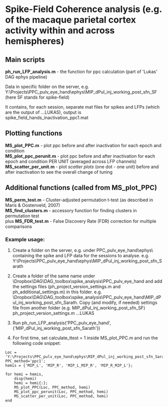 # Spike-Field Coherence analysis (e.g. of the macaque parietal cortex activity within and across hemispheres)  

## Main scripts  
**ph_run_LFP_analysis.m** - the function for ppc calculation (part of 'Lukas' DAG ephys pipeline) 

Data in specific folder on the server, e.g. Y:\Projects\PPC_pulv_eye_hand\ephys\MIP_dPul_inj_working_post_sfn_SF (here SF stands for spike-field)

It contains, for each session, separate mat files for spikes and LFPs (which are the output of ...LUKAS), output is spike_field_hands_inactivation_ppc1.mat

## Plotting functions
**MS_plot_PPC.m** - plot ppc before and after inactivation for each epoch and condition  
**MS_plot_ppc_perunit.m** - plot ppc before and after inactivation for each epoch and condition PER UNIT (averaged across LFP channels)  
**MS_scatter_per_unit.m** - plot *scatter plots* (one dot - one unit) before and after inactivation to see the overall change of tuning  

## Additional functions (called from MS_plot_PPC)  
**MS_perm_test.m** - Cluster-adjusted permutation t-test (as described in Maris & Oostenveld, 2007)  
**MS_find_clusters.m** - accessory function for finding clusters in permutation test  
plus
**MS_FDR_test.m** - False Discovery Rate (FDR) correction for multiple comparisons


### Example usage:  

1. Create a folder on the server, e.g. under PPC_pulv_eye_hand\ephys\ containing the spike and LFP data for the sessions to analyse. 
e.g. Y:\Projects\PPC_pulv_eye_hand\ephys\MIP_dPul_inj_working_post_sfn_Sarath

2. Create a folder of the same name under \Dropbox\DAG\DAG_toolbox\spike_analysis\PPC_pulv_eye_hand and add the settings files (ph_project_version_settings.m and ph_additional_settings.m) in this folder. 
e.g. \Dropbox\DAG\DAG_toolbox\spike_analysis\PPC_pulv_eye_hand\MIP_dPul_inj_working_post_sfn_Sarath. 
Copy (and modify, if needed) settings file from another folder (e.g. MIP_dPul_inj_working_post_sfn_SF)
ph_project_version_settings.m ...LUKAS

3. Run ph_run_LFP_analysis('PPC_pulv_eye_hand',{'MIP_dPul_inj_working_post_sfn_Sarath'})

4. For first time, set calculate_ttest = 1 inside MS_plot_PPC.m and run the following code snippet: 

```
Loc = 'Y:\Projects\PPC_pulv_eye_hand\ephys\MIP_dPul_inj_working_post_sfn_Sarath\spike_field_hands_inactivation_ppc1.mat'; 
PPC_method='ppc1';  
hemis = {'MIP_L', 'MIP_R', 'MIP_L_MIP_R', 'MIP_R_MIP_L'};  

for hemi = hemis,  
    disp(hemi)  
    hemi = hemi{:};  
    MS_plot_PPC(Loc, PPC_method, hemi)  
    MS_plot_ppc_perunit(Loc, PPC_method, hemi)  
    MS_scatter_per_unit(Loc, PPC_method, hemi)  
end
```
